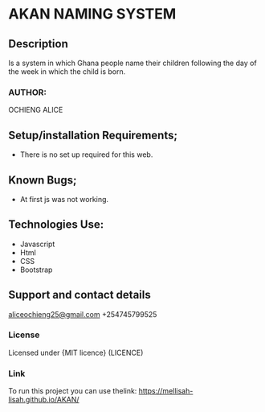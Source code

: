 # AKAN NAMING SYSTEM
## Description
Is a system in which Ghana people name their children following the day of the week in which the child is born.
### AUTHOR:
OCHIENG ALICE
## Setup/installation Requirements;
* There is no set up required for this web.
## Known Bugs;
* At first js was not working.
## Technologies Use:
 * Javascript
 * Html
 * CSS
 * Bootstrap
 ## Support and contact details
 aliceochieng25@gmail.com
+254745799525
### License
Licensed under {MIT licence} (LICENCE)
###  Link
To run this project you can use thelink:
 https://mellisah-lisah.github.io/AKAN/